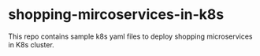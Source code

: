 # shopping-mircoservices-in-k8s
This repo contains sample k8s yaml files to deploy shopping microservices in K8s cluster.
